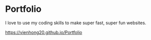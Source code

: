 # Portfolio

I love to use my coding skills to make super fast, super fun websites.

https://vienhong20.github.io/Portfolio


